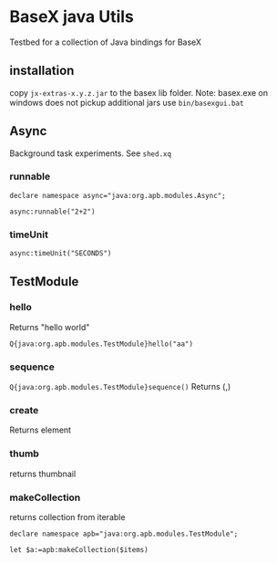 # BaseX java Utils

Testbed for a collection of Java bindings for BaseX
## installation
copy `jx-extras-x.y.z.jar` to the basex lib folder. 
Note: basex.exe on windows does not pickup additional jars use `bin/basexgui.bat`

## Async
Background task experiments. See `shed.xq`
### runnable

````
declare namespace async="java:org.apb.modules.Async";

async:runnable("2+2")
````

### timeUnit
`async:timeUnit("SECONDS")`

## TestModule

### hello
Returns "hello world"
````
Q{java:org.apb.modules.TestModule}hello("aa")
````

### sequence
`Q{java:org.apb.modules.TestModule}sequence()`
Returns (<root1/>,<root2/>)

### create
Returns element

### thumb
returns thumbnail

### makeCollection
returns collection from iterable

````
declare namespace apb="java:org.apb.modules.TestModule";

let $a:=apb:makeCollection($items)
````

